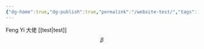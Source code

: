 ```yaml
---
{"dg-home":true,"dg-publish":true,"permalink":"/website-test/","tags":["gardenEntry"],"dgPassFrontmatter":true}
---
```


Feng Yi 大佬
[[test\|test]]
$$
\beta
$$
